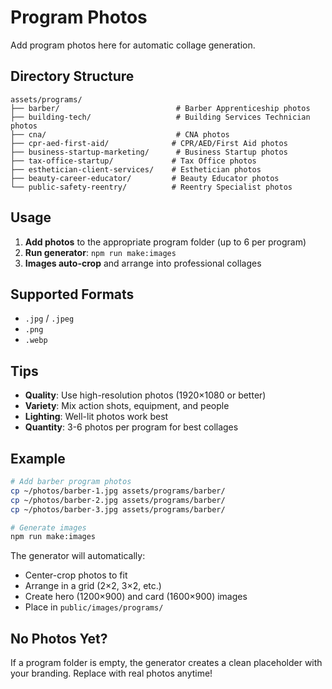 # Program Photos

Add program photos here for automatic collage generation.

## Directory Structure

```
assets/programs/
├── barber/                          # Barber Apprenticeship photos
├── building-tech/                   # Building Services Technician photos
├── cna/                             # CNA photos
├── cpr-aed-first-aid/              # CPR/AED/First Aid photos
├── business-startup-marketing/      # Business Startup photos
├── tax-office-startup/             # Tax Office photos
├── esthetician-client-services/    # Esthetician photos
├── beauty-career-educator/         # Beauty Educator photos
└── public-safety-reentry/          # Reentry Specialist photos
```

## Usage

1. **Add photos** to the appropriate program folder (up to 6 per program)
2. **Run generator**: `npm run make:images`
3. **Images auto-crop** and arrange into professional collages

## Supported Formats

- `.jpg` / `.jpeg`
- `.png`
- `.webp`

## Tips

- **Quality**: Use high-resolution photos (1920×1080 or better)
- **Variety**: Mix action shots, equipment, and people
- **Lighting**: Well-lit photos work best
- **Quantity**: 3-6 photos per program for best collages

## Example

```bash
# Add barber program photos
cp ~/photos/barber-1.jpg assets/programs/barber/
cp ~/photos/barber-2.jpg assets/programs/barber/
cp ~/photos/barber-3.jpg assets/programs/barber/

# Generate images
npm run make:images
```

The generator will automatically:
- Center-crop photos to fit
- Arrange in a grid (2×2, 3×2, etc.)
- Create hero (1200×900) and card (1600×900) images
- Place in `public/images/programs/`

## No Photos Yet?

If a program folder is empty, the generator creates a clean placeholder with your branding. Replace with real photos anytime!
